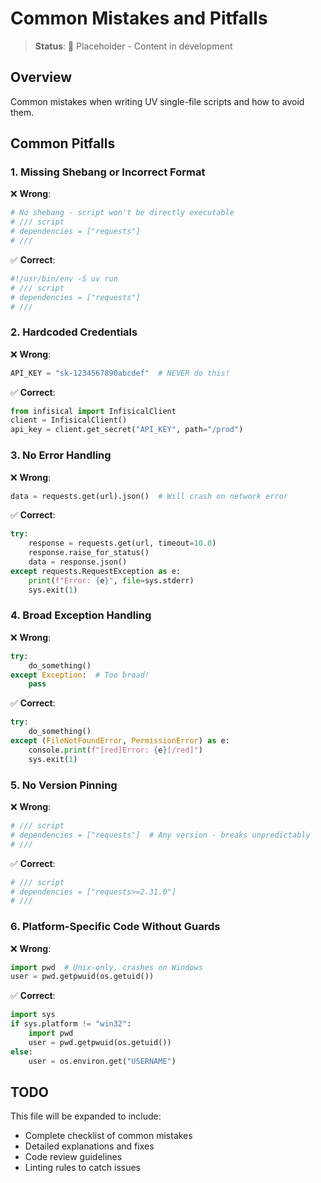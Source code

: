 # Common Mistakes and Pitfalls

> **Status**: 🚧 Placeholder - Content in development

## Overview

Common mistakes when writing UV single-file scripts and how to avoid them.

## Common Pitfalls

### 1. Missing Shebang or Incorrect Format

❌ **Wrong**:
```python
# No shebang - script won't be directly executable
# /// script
# dependencies = ["requests"]
# ///
```

✅ **Correct**:
```python
#!/usr/bin/env -S uv run
# /// script
# dependencies = ["requests"]
# ///
```

### 2. Hardcoded Credentials

❌ **Wrong**:
```python
API_KEY = "sk-1234567890abcdef"  # NEVER do this!
```

✅ **Correct**:
```python
from infisical import InfisicalClient
client = InfisicalClient()
api_key = client.get_secret("API_KEY", path="/prod")
```

### 3. No Error Handling

❌ **Wrong**:
```python
data = requests.get(url).json()  # Will crash on network error
```

✅ **Correct**:
```python
try:
    response = requests.get(url, timeout=10.0)
    response.raise_for_status()
    data = response.json()
except requests.RequestException as e:
    print(f"Error: {e}", file=sys.stderr)
    sys.exit(1)
```

### 4. Broad Exception Handling

❌ **Wrong**:
```python
try:
    do_something()
except Exception:  # Too broad!
    pass
```

✅ **Correct**:
```python
try:
    do_something()
except (FileNotFoundError, PermissionError) as e:
    console.print(f"[red]Error: {e}[/red]")
    sys.exit(1)
```

### 5. No Version Pinning

❌ **Wrong**:
```python
# /// script
# dependencies = ["requests"]  # Any version - breaks unpredictably
# ///
```

✅ **Correct**:
```python
# /// script
# dependencies = ["requests>=2.31.0"]
# ///
```

### 6. Platform-Specific Code Without Guards

❌ **Wrong**:
```python
import pwd  # Unix-only, crashes on Windows
user = pwd.getpwuid(os.getuid())
```

✅ **Correct**:
```python
import sys
if sys.platform != "win32":
    import pwd
    user = pwd.getpwuid(os.getuid())
else:
    user = os.environ.get("USERNAME")
```

## TODO

This file will be expanded to include:

- Complete checklist of common mistakes
- Detailed explanations and fixes
- Code review guidelines
- Linting rules to catch issues
